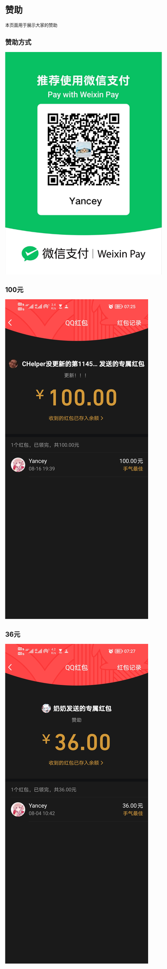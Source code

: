 # 赞助

本页面用于展示大家的赞助

## 赞助方式

![](./donate/donate.jpg)

## 100元

![](./donate/donate-2025-08-16-19-39-27.jpeg)

## 36元

![](./donate/donate-2025-08-04-10-42-49.jpeg)
